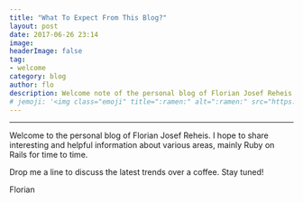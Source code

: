 ```yaml
---
title: "What To Expect From This Blog?"
layout: post
date: 2017-06-26 23:14
image:
headerImage: false
tag:
- welcome
category: blog
author: flo
description: Welcome note of the personal blog of Florian Josef Reheis.
# jemoji: '<img class="emoji" title=":ramen:" alt=":ramen:" src="https://assets.github.com/images/icons/emoji/unicode/1f35c.png" height="20" width="20" align="absmiddle">'
---
```

---

Welcome to the personal blog of Florian Josef Reheis. I hope to share interesting and helpful information about various areas, mainly Ruby on Rails for time to time.

Drop me a line to discuss the latest trends over a coffee.
Stay tuned!

Florian
